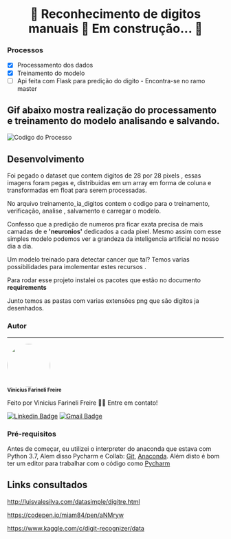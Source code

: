 <h1 align="center"> 
	🚧  Reconhecimento de digitos manuais   
	      🚧  Em construção...  🚧
</h1>

### Processos

- [x] Processamento dos dados
- [x] Treinamento do modelo
- [ ] Api feita com Flask para predição do digito - Encontra-se no ramo master 

## Gif abaixo mostra realização do processamento e treinamento do modelo analisando e salvando.


![Codigo do Processo](processo.gif) 





## Desenvolvimento


Foi  pegado o dataset que contem digitos de 28 por 28 pixels , essas imagens foram pegas e,
distribuidas em um array em forma de coluna e transformadas em float para serem processadas.

No arquivo treinamento_ia_digitos contem o codigo para o treinamento, verificação, analise , salvamento e carregar o modelo.

Confesso que a predição de numeros pra ficar exata precisa de mais camadas de e **'neuronios'** dedicados a cada pixel.
Mesmo assim com esse simples modelo podemos ver a grandeza da inteligencia artificial no nosso dia a dia.

Um modelo treinado para detectar cancer que tal? Temos varias possibilidades para imolementar estes recursos .

Para rodar esse projeto instalei os pacotes que estão no documento **requirements** 

Junto temos as pastas com varias extensões png que são digitos ja desenhados.




### Autor
---

 <img style="border-radius: 50%;" src="https://avatars1.githubusercontent.com/u/64615200?s=60&v=4" width="100px;" alt=""/>
 <br />
 <sub><b>  Vinicius Farineli Freire</b></sub></a>


Feito  por Vinicius Farineli Freire 👋🏽 Entre em contato!

[![Linkedin Badge](https://img.shields.io/badge/-Vinicius-blue?style=flat-square&logo=Linkedin&logoColor=white&link=https://www.linkedin.com/in/vinicius-farineli/)](https://www.linkedin.com/in/vinicius-farineli/) 
[![Gmail Badge](https://img.shields.io/badge/-viniciusfarineli@gmail.com-c14438?style=flat-square&logo=Gmail&logoColor=white&link=mailto:viniciusfarineli@gmail.com)](mailto:viniciusfarineli@gmail.com)

### Pré-requisitos

Antes de começar, eu utilizei o interpreter do anaconda que estava com Python 3.7, Alem disso Pycharm e Collab:
[Git](https://git-scm.com), [Anaconda](https://docs.anaconda.com/anaconda/install/). 
Além disto é bom ter um editor para trabalhar com o código como [Pycharm](https://www.jetbrains.com/pycharm/download/)


## Links consultados

http://luisvalesilva.com/datasimple/digitre.html

https://codepen.io/miam84/pen/aNMryw

https://www.kaggle.com/c/digit-recognizer/data


